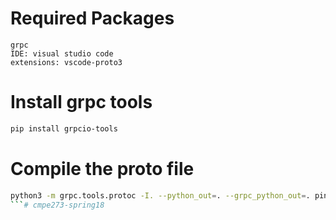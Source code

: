 
# Required Packages

```python3
grpc
IDE: visual studio code
extensions: vscode-proto3
```

# Install grpc tools

```sh
pip install grpcio-tools
```

# Compile the proto file

```sh
python3 -m grpc.tools.protoc -I. --python_out=. --grpc_python_out=. ping.proto 
```# cmpe273-spring18
